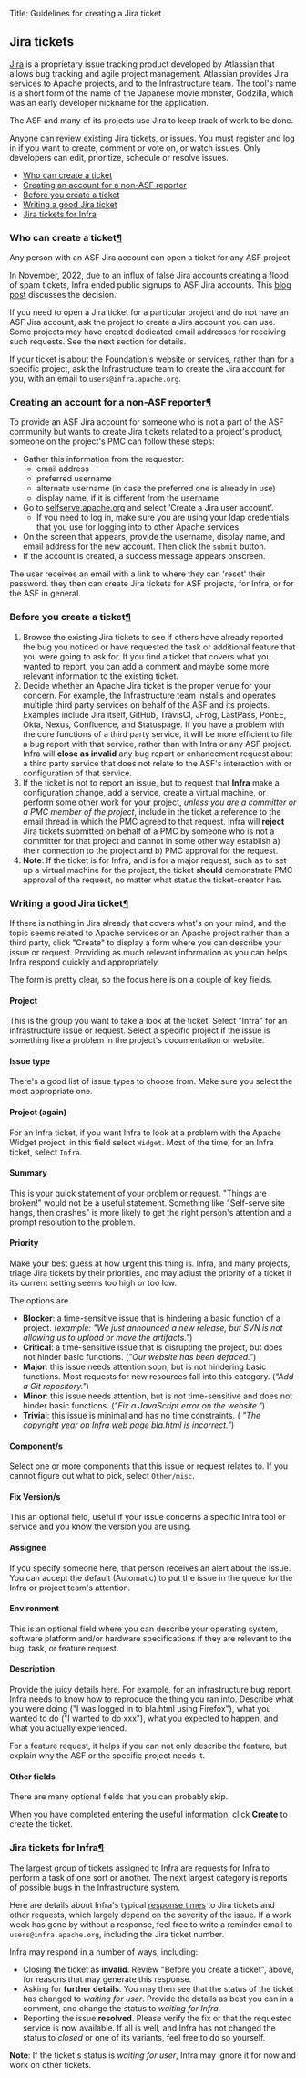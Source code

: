 Title: Guidelines for creating a Jira ticket

## Jira tickets

<a href="https://issues.apache.org/jira" target="_blank">Jira</a> is a proprietary issue tracking product developed by Atlassian that allows bug tracking and agile project management. Atlassian provides Jira services to Apache projects, and to the Infrastructure team. The tool's name is a short form of the name of the Japanese movie monster, Godzilla, which was an early developer nickname for the application.

The ASF and many of its projects use Jira to keep track of work to be done.

Anyone can review existing Jira tickets, or issues. You must register and log in if you want to create, comment or vote on, or watch issues. Only developers can edit, prioritize, schedule or resolve issues.

<ul>
<li><a href="#who">Who can create a ticket</a></li>
<li><a href="#account">Creating an account for a non-ASF reporter</a>
<li><a href="#before">Before you create a ticket</a></li>
<li><a href="#writing">Writing a good Jira ticket</a></li>
<li><a href="#followup">Jira tickets for Infra</a></li>

</ul>

<h3 id="who">Who can create a ticket<a class="headerlink" href="#who" title="Permanent link">&para;</a></h3>

Any person with an ASF Jira account can open a ticket for any ASF project.

In November, 2022, due to an influx of false Jira accounts creating a flood of spam tickets, Infra ended public signups to ASF Jira accounts. This <a href="https://infra.apache.org/blog/jira-public-signup-disabled.html" target="_blank">blog post</a> discusses the decision.

If you need to open a Jira ticket for a particular project and do not have an ASF Jira account, ask the project to create a Jira account you can use. Some projects may have created dedicated email addresses for receiving such requests. See the next section for details.

If your ticket is about the Foundation's website or services, rather than for a specific project, ask the Infrastructure team to create the Jira account for you, with an email to `users@infra.apache.org`.

<h3 id="account">Creating an account for a non-ASF reporter<a class="headerlink" href="#account" title="Permanent link">&para;</a></h3>

To provide an ASF Jira account for someone who is not a part of the ASF community but wants to create Jira tickets related to a project's product, someone on the project's PMC can follow these steps:

  - Gather this information from the requestor:
    - email address
    - preferred username
    - alternate username (in case the preferred one is already in use)
    - display name, if it is different from the username
  - Go to <a href="https://selfserve.apache.org/" target="_blank">selfserve.apache.org</a> and select ‘Create a Jira user account’.
    - If you need to log in, make sure you are using your ldap credentials that you use for logging into to other Apache services.
  - On the screen that appears, provide the username, display name, and email address for the new account. Then click the `submit` button.
  - If the account is created, a success message appears onscreen.

The user receives an email with a link to where they can 'reset' their password. they then can create Jira tickets for ASF projects, for Infra, or for the ASF in general.

<h3 id="before">Before you create a ticket<a class="headerlink" href="#before" title="Permanent link">&para;</a></h3>

  1. Browse the existing Jira tickets to see if others have already reported the bug you noticed or have requested the task or additional feature that you were going to ask for. If you find a ticket that covers what you wanted to report, you can add a comment and maybe some more relevant information to the existing ticket.
  2. Decide whether an Apache Jira ticket is the proper venue for your concern. For example, the Infrastructure team installs and operates multiple third party services on behalf of the ASF and its projects. Examples include Jira itself, GitHub, TravisCI, JFrog, LastPass, PonEE, Okta, Nexus, Confluence, and Statuspage. If you have a problem with the core functions of a third party service, it will be more efficient to file a bug report with that service, rather than with Infra or any ASF project. Infra will **close as invalid** any bug report or enhancement request about a third party service that does not relate to the ASF's interaction with or configuration of that service.
  3. If the ticket is not to report an issue, but to request that **Infra** make a configuration change, add a service, create a virtual machine, or perform some other work for your project, _unless you are a committer or a PMC member of the project_, include in the ticket a reference to the email thread in which the PMC agreed to that request. Infra will **reject** Jira tickets submitted on behalf of a PMC by someone who is not a committer for that project and cannot in some other way establish a) their connection to the project and b) PMC approval for the request.
  4. **Note**: If the ticket is for Infra, and is for a major request, such as to set up a virtual machine for the project, the ticket **should** demonstrate PMC approval of the request, no matter what status the ticket-creator has.

<h3 id="writing">Writing a good Jira ticket<a class="headerlink" href="#writing" title="Permanent link">&para;</a></h3>
If there is nothing in Jira already that covers what's on your mind, and the topic seems related to Apache services or an Apache project rather than a third party, click "Create" to display a form where you can describe your issue or request. Providing as much relevant information as you can helps Infra respond quickly and appropriately.

The form is pretty clear, so the focus here is on a couple of key fields.

#### Project
This is the group you want to take a look at the ticket. Select "Infra" for an infrastructure issue or request. Select a specific project if the issue is something like a problem in the project's documentation or website.

#### Issue type
There's a good list of issue types to choose from. Make sure you select the most appropriate one.

#### Project (again)
For an Infra ticket, if you want Infra to look at a problem with the Apache Widget project, in this field select `Widget`. Most of the time, for an Infra ticket, select `Infra`.

#### Summary
This is your quick statement of your problem or request. "Things are broken!" would not be a useful statement. Something like "Self-serve site hangs, then crashes" is more likely to get the right person's attention and a prompt resolution to the problem.

#### Priority
Make your best guess at how urgent this thing is. Infra, and many projects, triage Jira tickets by their priorities, and may adjust the priority of a ticket if its current setting seems too high or too low.

The options are

  - **Blocker**: a time-sensitive issue that is hindering a basic function of a project. (_example: "We just announced a new release, but SVN is not allowing us to upload or move the artifacts."_)
  - **Critical**: a time-sensitive issue that is disrupting the project, but does not hinder basic functions. (_"Our website has been defaced."_)
  - **Major**: this issue needs attention soon, but is not hindering basic functions. Most requests for new resources fall into this category. (_"Add a Git repository."_)
  - **Minor**: this issue needs attention, but is not time-sensitive and does not hinder basic functions. (_"Fix a JavaScript error on the website."_)
  - **Trivial**: this issue is minimal and has no time constraints. ( _"The copyright year on Infra web page bla.html is incorrect."_)

#### Component/s
Select one or more components that this issue or request relates to. If you cannot figure out what to pick, select `Other/misc`.

#### Fix Version/s
This an optional field, useful if your issue concerns a specific Infra tool or service and you know the version you are using.

#### Assignee
If you specify someone here, that person receives an alert about the issue. You can accept the default (Automatic) to put the issue in the queue for the Infra or project team's attention.

#### Environment
This is an optional field where you can describe your operating system, software platform and/or hardware specifications if they are relevant to the bug, task, or feature request.

#### Description
Provide the juicy details here. For example, for an infrastructure bug report, Infra needs to know how to reproduce the thing you ran into. Describe what you were doing ("I was logged in to bla.html using Firefox"), what you wanted to do ("I wanted to do xxx"), what you expected to happen, and what you actually experienced.

For a feature request, it helps if you can not only describe the feature, but explain why the ASF or the specific project needs it.

#### Other fields
There are many optional fields that you can probably skip.

When you have completed entering the useful information, click **Create** to create the ticket.

<h3 id="followup">Jira tickets for Infra<a class="headerlink" href="#followup" title="Permanent link">&para;</a></h3>

The largest group of tickets assigned to Infra are requests for Infra to perform a task of one sort or another. The next largest category is reports of possible bugs in the Infrastructure system.

Here are details about Infra's typical <a href="https://infra.apache.org/responsetime.html" target="_blank">response times</a> to Jira tickets and other requests, which largely depend on the severity of the issue. If a work week has gone by without a response, feel free to write a reminder email to `users@infra.apache.org`, including the Jira ticket number.

Infra may respond in a number of ways, including:

  - Closing the ticket as **invalid**. Review "Before you create a ticket", above, for reasons that may generate this response.
  - Asking for **further details**. You may then see that the status of the ticket has changed to _waiting for user_. Provide the details as best you can in a comment, and change the status to _waiting for Infra_.
  - Reporting the issue **resolved**. Please verify the fix or that the requested service is now available. If all is well, and Infra has not changed the status to _closed_ or one of its variants, feel free to do so yourself.

**Note**: If the ticket's status is _waiting for user_, Infra may ignore it for now and work on other tickets.
